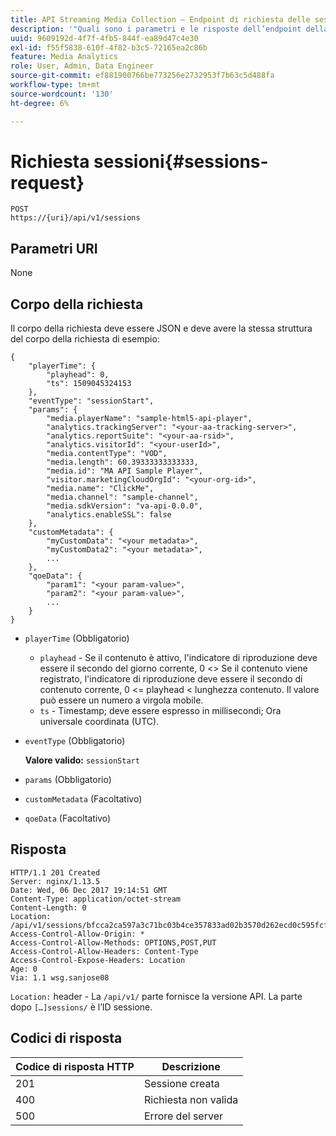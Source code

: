 ```yaml
---
title: API Streaming Media Collection — Endpoint di richiesta delle sessioni
description: '"Quali sono i parametri e le risposte dell’endpoint della richiesta delle sessioni API di Media Collection?"'
uuid: 9609192d-4f7f-4fb5-844f-ea89d47c4e30
exl-id: f55f5838-610f-4f82-b3c5-72165ea2c86b
feature: Media Analytics
role: User, Admin, Data Engineer
source-git-commit: ef881900766be773256e2732953f7b63c5d488fa
workflow-type: tm+mt
source-wordcount: '130'
ht-degree: 6%

---
```


# Richiesta sessioni{#sessions-request}

```
POST 
https://{uri}/api/v1/sessions
```

## Parametri URI

None

## Corpo della richiesta

Il corpo della richiesta deve essere JSON e deve avere la stessa struttura del corpo della richiesta di esempio:

```
{ 
    "playerTime": { 
        "playhead": 0, 
        "ts": 1509045324153 
    }, 
    "eventType": "sessionStart", 
    "params": { 
        "media.playerName": "sample-html5-api-player", 
        "analytics.trackingServer": "<your-aa-tracking-server>", 
        "analytics.reportSuite": "<your-aa-rsid>", 
        "analytics.visitorId": "<your-userId>", 
        "media.contentType": "VOD", 
        "media.length": 60.39333333333333, 
        "media.id": "MA API Sample Player", 
        "visitor.marketingCloudOrgId": "<your-org-id>", 
        "media.name": "ClickMe", 
        "media.channel": "sample-channel", 
        "media.sdkVersion": "va-api-0.0.0", 
        "analytics.enableSSL": false 
    }, 
    "customMetadata": { 
        "myCustomData": "<your metadata>", 
        "myCustomData2": "<your metadata>", 
        ... 
    }, 
    "qoeData": { 
        "param1": "<your param-value>", 
        "param2": "<your param-value>", 
        ... 
    } 
}
```

* `playerTime` (Obbligatorio)
   * `playhead` - Se il contenuto è attivo, l&#39;indicatore di riproduzione deve essere il secondo del giorno corrente, 0  &lt;> Se il contenuto viene registrato, l&#39;indicatore di riproduzione deve essere il secondo di contenuto corrente, 0 &lt;= playhead &lt; lunghezza contenuto. Il valore può essere un numero a virgola mobile.
   * `ts` - Timestamp; deve essere espresso in millisecondi; Ora universale coordinata (UTC).
* `eventType` (Obbligatorio)

   **Valore valido:** `sessionStart`
* `params` (Obbligatorio)
* `customMetadata` (Facoltativo)
* `qoeData` (Facoltativo)

## Risposta

```
HTTP/1.1 201 Created 
Server: nginx/1.13.5 
Date: Wed, 06 Dec 2017 19:14:51 GMT 
Content-Type: application/octet-stream 
Content-Length: 0 
Location: /api/v1/sessions/bfcca2ca597a3c71bc03b4ce357833ad02b3570d262ecd0c595fcf8f2ae4df58 
Access-Control-Allow-Origin: * 
Access-Control-Allow-Methods: OPTIONS,POST,PUT 
Access-Control-Allow-Headers: Content-Type 
Access-Control-Expose-Headers: Location 
Age: 0 
Via: 1.1 wsg.sanjose08
```

`Location:` header - La  `/api/v1/` parte fornisce la versione API. La parte dopo `[…]sessions/` è l’ID sessione.

## Codici di risposta

| Codice di risposta HTTP | Descrizione |
|---|---|
| 201 | Sessione creata |
| 400 | Richiesta non valida |
| 500 | Errore del server |
